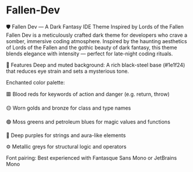 # Fallen-Dev

🛡️ Fallen Dev — A Dark Fantasy IDE Theme Inspired by Lords of the Fallen
Fallen Dev is a meticulously crafted dark theme for developers who crave a somber, immersive coding atmosphere. Inspired by the haunting aesthetics of Lords of the Fallen and the gothic beauty of dark fantasy, this theme blends elegance with intensity — perfect for late-night coding rituals.

🎨 Features
Deep and muted background: A rich black-steel base (#1e1f24) that reduces eye strain and sets a mysterious tone.

Enchanted color palette:

🟥 Blood reds for keywords of action and danger (e.g. return, throw)

🟡 Worn golds and bronze for class and type names

🟢 Moss greens and petroleum blues for magic values and functions

💜 Deep purples for strings and aura-like elements

⚙️ Metallic greys for structural logic and operators

Font pairing: Best experienced with Fantasque Sans Mono or JetBrains Mono
